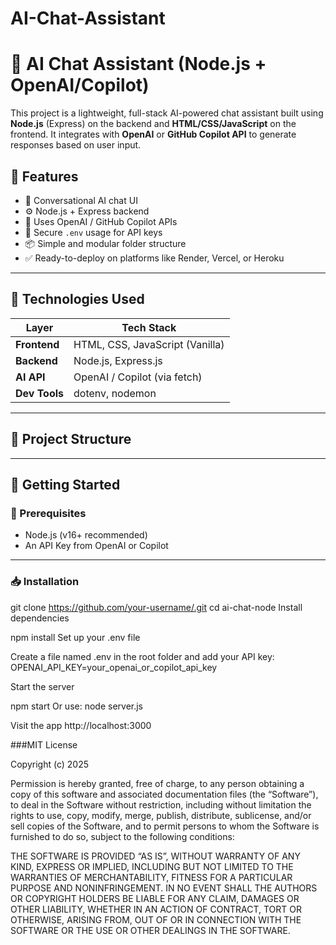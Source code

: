 # AI-Chat-Assistant

# 🤖 AI Chat Assistant (Node.js + OpenAI/Copilot)

This project is a lightweight, full-stack AI-powered chat assistant built using **Node.js** (Express) on the backend and **HTML/CSS/JavaScript** on the frontend. It integrates with **OpenAI** or **GitHub Copilot API** to generate responses based on user input.


## 🌟 Features

- 💬 Conversational AI chat UI
- ⚙️ Node.js + Express backend
- 🧠 Uses OpenAI / GitHub Copilot APIs
- 🔐 Secure `.env` usage for API keys
- 📦 Simple and modular folder structure
- ✅ Ready-to-deploy on platforms like Render, Vercel, or Heroku

---

## 🧩 Technologies Used

| Layer        | Tech Stack                      |
|--------------|----------------------------------|
| **Frontend** | HTML, CSS, JavaScript (Vanilla) |
| **Backend**  | Node.js, Express.js             |
| **AI API**   | OpenAI / Copilot (via fetch)    |
| **Dev Tools**| dotenv, nodemon                 |

---

## 📁 Project Structure


---

## 🚀 Getting Started

### 🔧 Prerequisites

- Node.js (v16+ recommended)
- An API Key from OpenAI or Copilot

---

### 📥 Installation

git clone https://github.com/your-username/.git
cd ai-chat-node
Install dependencies

npm install
Set up your .env file

Create a file named .env in the root folder and add your API key:
OPENAI_API_KEY=your_openai_or_copilot_api_key

Start the server

npm start
Or use:
node server.js

Visit the app
http://localhost:3000

###MIT License

Copyright (c) 2025

Permission is hereby granted, free of charge, to any person obtaining a copy
of this software and associated documentation files (the “Software”), to deal
in the Software without restriction, including without limitation the rights 
to use, copy, modify, merge, publish, distribute, sublicense, and/or sell 
copies of the Software, and to permit persons to whom the Software is 
furnished to do so, subject to the following conditions:

THE SOFTWARE IS PROVIDED “AS IS”, WITHOUT WARRANTY OF ANY KIND, EXPRESS OR 
IMPLIED, INCLUDING BUT NOT LIMITED TO THE WARRANTIES OF MERCHANTABILITY, 
FITNESS FOR A PARTICULAR PURPOSE AND NONINFRINGEMENT. IN NO EVENT SHALL THE 
AUTHORS OR COPYRIGHT HOLDERS BE LIABLE FOR ANY CLAIM, DAMAGES OR OTHER 
LIABILITY, WHETHER IN AN ACTION OF CONTRACT, TORT OR OTHERWISE, ARISING FROM, 
OUT OF OR IN CONNECTION WITH THE SOFTWARE OR THE USE OR OTHER DEALINGS IN 
THE SOFTWARE.
